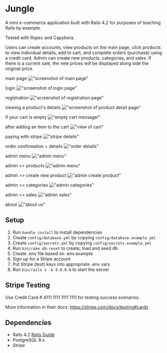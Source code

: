 # Jungle

A mini e-commerce application built with Rails 4.2 for purposes of teaching Rails by example. 

Tested with Rspec and Capybera.

Users can create accounts, view products on the main page, click products to view individual details, add to cart, and complete orders (purchase) using a credit card. Admin can create new products, categories, and sales. If there is a current sale, the new prices will be displayed along side the original price. 


main page
!["screenshot of main page"](https://github.com/emi-hi/jungle-rails/blob/master/docs/main_page.png)

login
!["screenshot of login page"](https://github.com/emi-hi/jungle-rails/blob/master/docs/login.png)

registration
!["screenshot of registration page"](https://github.com/emi-hi/jungle-rails/blob/master/docs/register.png)

viewing a product's details
!["screenshot of product detail page"](https://github.com/emi-hi/jungle-rails/blob/master/docs/product_details.png)

if your cart is empty
!["empty cart message!"](https://github.com/emi-hi/jungle-rails/blob/master/docs/empty_cart.png)

after adding an item to the cart
!["view of cart"](https://github.com/emi-hi/jungle-rails/blob/master/docs/my_cart.png)

paying with stripe
!["stripe details"](https://github.com/emi-hi/jungle-rails/blob/master/docs/stripe_payment.png)

order confirmation + details
!["order details"](https://github.com/emi-hi/jungle-rails/blob/master/docs/order_details.png)

admin menu
!["admin menu"](https://github.com/emi-hi/jungle-rails/blob/master/docs/admin_dropdown.png)

admin >> products
!["admin menu"](https://github.com/emi-hi/jungle-rails/blob/master/docs/admin_products.png)

admin >> create new product
!["admin create product"](https://github.com/emi-hi/jungle-rails/blob/master/docs/admin_products_new.png)

admin >> categories
!["admin categories"](https://github.com/emi-hi/jungle-rails/blob/master/docs/admin_categories.png)

admin >> sales
!["admin sales"](https://github.com/emi-hi/jungle-rails/blob/master/docs/admin_sales.png)

about
!["about us"](https://github.com/emi-hi/jungle-rails/blob/master/docs/about.png)

## Setup

1. Run `bundle install` to install dependencies
2. Create `config/database.yml` by copying `config/database.example.yml`
3. Create `config/secrets.yml` by copying `config/secrets.example.yml`
4. Run `bin/rake db:reset` to create, load and seed db
5. Create .env file based on .env.example
6. Sign up for a Stripe account
7. Put Stripe (test) keys into appropriate .env vars
8. Run `bin/rails s -b 0.0.0.0` to start the server

## Stripe Testing

Use Credit Card # 4111 1111 1111 1111 for testing success scenarios.

More information in their docs: <https://stripe.com/docs/testing#cards>

## Dependencies

* Rails 4.2 [Rails Guide](http://guides.rubyonrails.org/v4.2/)
* PostgreSQL 9.x
* Stripe

